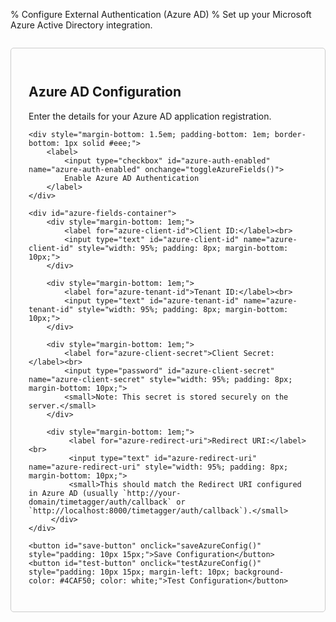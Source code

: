 % Configure External Authentication (Azure AD)
% Set up your Microsoft Azure Active Directory integration.

<div id="config-form" style="padding: 2em; border: 1px solid #ccc; border-radius: 5px; max-width: 600px; margin: 2em auto;">
    <h2>Azure AD Configuration</h2>
    <p>Enter the details for your Azure AD application registration.</p>
    <p id="save-status" style="color: green; font-weight: bold;"></p>

    <div style="margin-bottom: 1.5em; padding-bottom: 1em; border-bottom: 1px solid #eee;">
        <label>
            <input type="checkbox" id="azure-auth-enabled" name="azure-auth-enabled" onchange="toggleAzureFields()">
            Enable Azure AD Authentication
        </label>
    </div>

    <div id="azure-fields-container">
        <div style="margin-bottom: 1em;">
            <label for="azure-client-id">Client ID:</label><br>
            <input type="text" id="azure-client-id" name="azure-client-id" style="width: 95%; padding: 8px; margin-bottom: 10px;">
        </div>

        <div style="margin-bottom: 1em;">
            <label for="azure-tenant-id">Tenant ID:</label><br>
            <input type="text" id="azure-tenant-id" name="azure-tenant-id" style="width: 95%; padding: 8px; margin-bottom: 10px;">
        </div>

        <div style="margin-bottom: 1em;">
            <label for="azure-client-secret">Client Secret:</label><br>
            <input type="password" id="azure-client-secret" name="azure-client-secret" style="width: 95%; padding: 8px; margin-bottom: 10px;">
            <small>Note: This secret is stored securely on the server.</small>
        </div>
        
        <div style="margin-bottom: 1em;">
             <label for="azure-redirect-uri">Redirect URI:</label><br>
             <input type="text" id="azure-redirect-uri" name="azure-redirect-uri" style="width: 95%; padding: 8px; margin-bottom: 10px;">
             <small>This should match the Redirect URI configured in Azure AD (usually `http://your-domain/timetagger/auth/callback` or `http://localhost:8000/timetagger/auth/callback`).</small>
         </div>
    </div>

    <button id="save-button" onclick="saveAzureConfig()" style="padding: 10px 15px;">Save Configuration</button>
    <button id="test-button" onclick="testAzureConfig()" style="padding: 10px 15px; margin-left: 10px; background-color: #4CAF50; color: white;">Test Configuration</button>
</div>

<script>
// Get auth token from localStorage
function getAuthToken() {
    return localStorage.getItem('timetagger_auth_token');
}

function toggleAzureFields() {
    const isEnabled = document.getElementById('azure-auth-enabled').checked;
    const fieldsContainer = document.getElementById('azure-fields-container');
    const inputs = fieldsContainer.querySelectorAll('input[type="text"], input[type="password"]');
    
    fieldsContainer.style.opacity = isEnabled ? '1' : '0.5';
    inputs.forEach(input => {
        if (input.id !== 'azure-redirect-uri') { // Keep redirect URI always visible but controlled by enabled state
             input.disabled = !isEnabled;
        }
    });
}

async function loadAzureConfig() {
    console.log("Loading Azure config from backend...");
    const statusElement = document.getElementById('save-status');
    statusElement.textContent = 'Loading configuration...';
    statusElement.style.color = '#666';

    try {
        const authToken = getAuthToken();
        if (!authToken) {
            throw new Error('No authentication token found. Please log in again.');
        }

        // Decode the JWT token to check admin status
        const tokenParts = authToken.split('.');
        const payload = JSON.parse(atob(tokenParts[1]));
        if (!payload.is_admin) {
            throw new Error('Only admin users can access this configuration page.');
        }

        const response = await fetch('/api/v2/app_config', {
            headers: {
                'authtoken': authToken
            }
        });

        if (!response.ok) {
            throw new Error(`HTTP error ${response.status}: ${await response.text()}`);
        }
        
        const config = await response.json();
        
        const clientId = config.azure_client_id || '';
        const tenantId = config.azure_tenant_id || '';
        const clientSecret = config.azure_client_secret || '';
        const isEnabled = config.azure_auth_enabled === true;
        const redirectUri = config.azure_redirect_uri || `${window.location.origin}/timetagger/auth/callback`;

        document.getElementById('azure-auth-enabled').checked = isEnabled;
        document.getElementById('azure-client-id').value = clientId;
        document.getElementById('azure-tenant-id').value = tenantId;
        document.getElementById('azure-client-secret').value = clientSecret;
        document.getElementById('azure-redirect-uri').value = redirectUri;

        console.log("Loaded from backend - Enabled:", isEnabled, "ClientID:", clientId ? '***' : 'Empty', "TenantID:", tenantId ? '***' : 'Empty', "Secret:", clientSecret ? '***' : 'Empty');
        
        toggleAzureFields();
        statusElement.textContent = 'Configuration loaded.';
        statusElement.style.color = 'green';
        setTimeout(() => { statusElement.textContent = ''; }, 3000);

    } catch (error) {
        console.error("Error loading Azure config:", error);
        statusElement.textContent = `Error loading configuration: ${error.message}`;
        statusElement.style.color = 'red';
        toggleAzureFields();
        
        // If not admin, disable all fields and buttons
        if (error.message.includes('Only admin users')) {
            document.getElementById('azure-auth-enabled').disabled = true;
            document.getElementById('save-button').disabled = true;
            document.getElementById('test-button').disabled = true;
            const fieldsContainer = document.getElementById('azure-fields-container');
            fieldsContainer.style.opacity = '0.5';
            fieldsContainer.querySelectorAll('input').forEach(input => {
                input.disabled = true;
            });
        }
    }
}

async function saveAzureConfig() {
    console.log("Saving Azure config to backend...");
    const statusElement = document.getElementById('save-status');
    statusElement.textContent = 'Saving configuration...';
    statusElement.style.color = '#666';

    try {
        const authToken = getAuthToken();
        if (!authToken) {
            throw new Error('No authentication token found. Please log in again.');
        }

        // Decode the JWT token to check admin status
        const tokenParts = authToken.split('.');
        const payload = JSON.parse(atob(tokenParts[1]));
        if (!payload.is_admin) {
            throw new Error('Only admin users can save this configuration.');
        }

        const isEnabled = document.getElementById('azure-auth-enabled').checked;
        const clientId = document.getElementById('azure-client-id').value.trim();
        const tenantId = document.getElementById('azure-tenant-id').value.trim();
        const clientSecret = document.getElementById('azure-client-secret').value.trim();
        const redirectUri = document.getElementById('azure-redirect-uri').value.trim();

        if (!redirectUri) {
            statusElement.textContent = 'Redirect URI is required.';
            statusElement.style.color = 'red';
            return;
        }

        const configData = {
            key: 'auth_config',
            value: {
                azure_auth_enabled: isEnabled,
                azure_client_id: clientId,
                azure_tenant_id: tenantId,
                azure_client_secret: clientSecret,
                azure_instance: 'https://login.microsoftonline.com',
                azure_redirect_uri: redirectUri
            }
        };

        console.log('Sending config:', JSON.stringify(configData, (key, value) => 
            key === 'azure_client_secret' ? '***' : value));

        statusElement.textContent = 'Saving configuration...';
        statusElement.style.color = '#666';

        const response = await fetch('/api/v2/app_config', {
            method: 'POST',
            headers: {
                'Content-Type': 'application/json',
                'Accept': 'application/json',
                'authtoken': authToken
            },
            body: JSON.stringify(configData)
        });

        console.log('Response status:', response.status);
        console.log('Response headers:', Object.fromEntries(response.headers.entries()));
        
        const responseText = await response.text();
        console.log('Raw response:', responseText);

        if (!response.ok) {
            throw new Error(`HTTP error ${response.status}: ${responseText}`);
        }
        
        const result = JSON.parse(responseText);
        console.log("Save successful:", result);

        statusElement.textContent = '✓ Configuration saved successfully!';
        statusElement.style.color = 'green';
        setTimeout(() => { 
            if (statusElement.style.color === 'green') {
                statusElement.textContent = '';
            }
        }, 3000);

    } catch (error) {
        console.error("Error saving Azure config:", error);
        let errorMessage = error.message;
        if (errorMessage.includes('Invalid content type')) {
            errorMessage = 'Server error: Invalid request format';
        }
        statusElement.textContent = `❌ Error: ${errorMessage}`;
        statusElement.style.color = 'red';
    }
}

async function testAzureConfig() {
    console.log("Testing Azure AD configuration...");
    const statusElement = document.getElementById('save-status');
    statusElement.textContent = 'Testing Azure AD configuration...';
    statusElement.style.color = '#666';

    try {
        const authToken = getAuthToken();
        if (!authToken) {
            throw new Error('No authentication token found. Please log in again.');
        }

        // Decode the JWT token to check admin status
        const tokenParts = authToken.split('.');
        const payload = JSON.parse(atob(tokenParts[1]));
        if (!payload.is_admin) {
            throw new Error('Only admin users can test this configuration.');
        }

        const clientId = document.getElementById('azure-client-id').value.trim();
        const tenantId = document.getElementById('azure-tenant-id').value.trim();
        const clientSecret = document.getElementById('azure-client-secret').value.trim();
        const redirectUri = document.getElementById('azure-redirect-uri').value.trim();
        
        if (!clientId || !tenantId || !clientSecret || !redirectUri) {
            statusElement.textContent = 'Please fill in all Azure AD credentials before testing.';
            statusElement.style.color = 'red';
            return;
        }

        const configData = {
            azure_client_id: clientId,
            azure_tenant_id: tenantId,
            azure_client_secret: clientSecret,
            azure_instance: 'https://login.microsoftonline.com',
            azure_redirect_uri: redirectUri
        };

        console.log('Sending test request:', JSON.stringify(configData, (key, value) => 
            key === 'azure_client_secret' ? '***' : value));

        statusElement.textContent = 'Connecting to Azure AD...';
        statusElement.style.color = '#666';

        const response = await fetch('/api/v2/test_azure_config', {
            method: 'POST',
            headers: {
                'Content-Type': 'application/json',
                'Accept': 'application/json',
                'authtoken': authToken
            },
            body: JSON.stringify(configData)
        });

        console.log('Response status:', response.status);
        console.log('Response headers:', Object.fromEntries(response.headers.entries()));
        
        const responseText = await response.text();
        console.log('Raw response:', responseText);

        if (!response.ok) {
            throw new Error(`HTTP error ${response.status}: ${responseText}`);
        }
        
        const result = JSON.parse(responseText);
        console.log("Test result:", result);
        
        if (result.success) {
            statusElement.textContent = '✓ Azure AD configuration test successful!';
            statusElement.style.color = 'green';
        } else {
            let errorMessage = result.error || 'Unknown error';
            // Extract the main error message if it's an Azure AD error
            if (errorMessage.includes('Azure AD error:')) {
                const match = errorMessage.match(/Azure AD error: ([^.]+)/);
                if (match) {
                    errorMessage = match[1];
                }
            }
            statusElement.textContent = `❌ Test failed: ${errorMessage}`;
            statusElement.style.color = 'red';
        }

    } catch (error) {
        console.error("Error testing Azure config:", error);
        statusElement.textContent = `❌ Error: ${error.message}`;
        statusElement.style.color = 'red';
    }

    // Don't clear the status automatically for errors
    if (statusElement.style.color === 'green') {
        setTimeout(() => { 
            if (statusElement.style.color === 'green') {
                statusElement.textContent = '';
            }
        }, 5000);
    }
}

// Load config when the page loads
window.addEventListener('load', loadAzureConfig);
</script> 